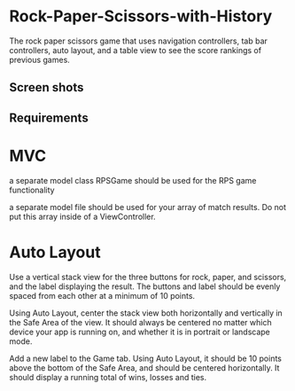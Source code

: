 # Rock-Paper-Scissors-with-History
The rock paper scissors game that uses navigation controllers, tab bar controllers, auto layout, and a table view to see the score rankings of previous games.

## Screen shots




## Requirements

# MVC
 a separate model class RPSGame should be used for the RPS game functionality

a separate model file should be used for your array of match results.  Do not put this array inside of a ViewController.

# Auto Layout

Use a vertical stack view for the three buttons for rock, paper, and scissors, and the label displaying the result.  The buttons and label should be evenly spaced from each other at a minimum of 10 points.

Using Auto Layout, center the stack view both horizontally and vertically in the Safe Area of the view.  It should always be centered no matter which device your app is running on, and whether it is in portrait or landscape mode.

Add a new label to the Game tab.  Using Auto Layout, it should be 10 points above the bottom of the Safe Area, and should be centered horizontally.  It should display a running total of wins, losses and ties.

